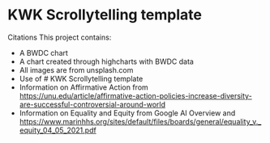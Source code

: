 # KWK Scrollytelling template

Citations
This project contains: 
- A BWDC chart
- A chart created through highcharts with BWDC data
- All images are from unsplash.com
- Use of # KWK Scrollytelling template
- Information on Affirmative Action from https://unu.edu/article/affirmative-action-policies-increase-diversity-are-successful-controversial-around-world
- Information on Equality and Equity from Google AI Overview and https://www.marinhhs.org/sites/default/files/boards/general/equality_v._equity_04_05_2021.pdf
